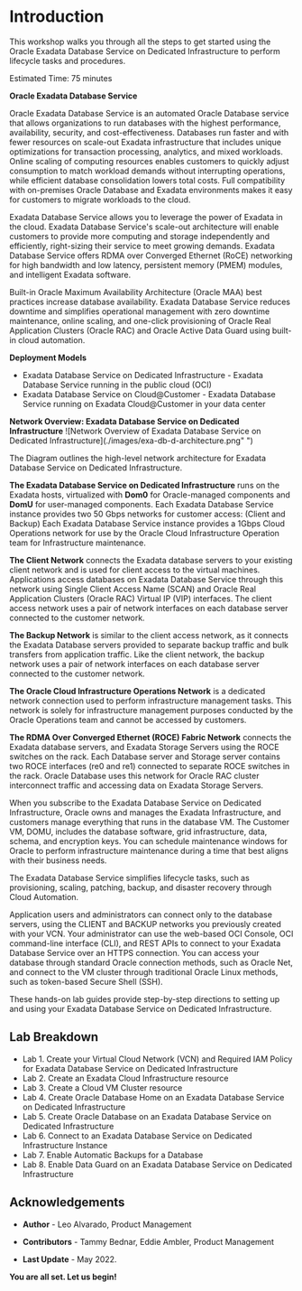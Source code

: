 # Introduction

This workshop walks you through all the steps to get started using the Oracle Exadata Database Service on Dedicated Infrastructure to perform lifecycle tasks and procedures.

Estimated Time: 75 minutes

**Oracle Exadata Database Service**

Oracle Exadata Database Service is an automated Oracle Database service that allows organizations to run databases with the highest performance, availability, security, and cost-effectiveness. Databases run faster and with fewer resources on scale-out Exadata infrastructure that includes unique optimizations for transaction processing, analytics, and mixed workloads. Online scaling of computing resources enables customers to quickly adjust consumption to match workload demands without interrupting operations, while efficient database consolidation lowers total costs. Full compatibility with on-premises Oracle Database and Exadata environments makes it easy for customers to migrate workloads to the cloud.

Exadata Database Service allows you to leverage the power of Exadata in the cloud. Exadata Database Service's scale-out architecture will enable customers to provide more computing and storage independently and efficiently, right-sizing their service to meet growing demands. Exadata Database Service offers RDMA over Converged Ethernet (RoCE) networking for high bandwidth and low latency, persistent memory (PMEM) modules, and intelligent Exadata software.

Built-in Oracle Maximum Availability Architecture (Oracle MAA) best practices increase database availability. Exadata Database Service reduces downtime and simplifies operational management with zero downtime maintenance, online scaling, and one-click provisioning of Oracle Real Application Clusters (Oracle RAC) and Oracle Active Data Guard using built-in cloud automation.

**Deployment Models**

* Exadata Database Service on Dedicated Infrastructure - Exadata Database Service running in the public cloud (OCI)
* Exadata Database Service on Cloud@Customer - Exadata Database Service running on Exadata Cloud@Customer in your data center


**Network Overview: Exadata Database Service on Dedicated Infrastructure**
![Network Overview of Exadata Database Service on Dedicated Infrastructure](./images/exa-db-d-architecture.png" ")


The Diagram outlines the high-level network architecture for Exadata Database Service on Dedicated Infrastructure.

**The Exadata Database Service on Dedicated Infrastructure** runs on the Exadata hosts, virtualized with **Dom0** for Oracle-managed components and **DomU** for user-managed components.
Each Exadata Database Service instance provides two 50 Gbps networks for customer access: (Client and Backup)
Each Exadata Database Service instance provides a 1Gbps Cloud Operations network for use by the Oracle Cloud Infrastructure Operation team for Infrastructure maintenance.

**The Client Network** connects the Exadata database servers to your existing client network and is used for client access to the virtual machines.
Applications access databases on Exadata Database Service through this network using Single Client Access Name (SCAN) and Oracle Real Application Clusters (Oracle RAC) Virtual IP (VIP) interfaces.
The client access network uses a pair of network interfaces on each database server connected to the customer network.

**The Backup Network** is similar to the client access network, as it connects the Exadata Database servers provided to separate backup traffic and bulk transfers from application traffic.
Like the client network, the backup network uses a pair of network interfaces on each database server connected to the customer network.

**The Oracle Cloud Infrastructure Operations Network** is a dedicated network connection used to perform infrastructure management tasks.
This network is solely for infrastructure management purposes conducted by the Oracle Operations team and cannot be accessed by customers.

**The RDMA Over Converged Ethernet (ROCE) Fabric Network** connects the Exadata database servers, and Exadata Storage Servers using the ROCE switches on the rack. Each Database server and Storage server contains two ROCE interfaces (re0 and re1) connected to separate ROCE switches in the rack. Oracle Database uses this network for Oracle RAC cluster interconnect traffic and accessing data on Exadata Storage Servers.

When you subscribe to the Exadata Database Service on Dedicated Infrastructure, Oracle owns and manages the Exadata Infrastructure, and customers manage everything that runs in the database VM. The Customer VM, DOMU, includes the database software, grid infrastructure, data, schema, and encryption keys. You can schedule maintenance windows for Oracle to perform infrastructure maintenance during a time that best aligns with their business needs.

The Exadata Database Service simplifies lifecycle tasks, such as provisioning, scaling, patching, backup, and disaster recovery through Cloud Automation.

Application users and administrators can connect only to the database servers, using the CLIENT and BACKUP networks you previously created with your VCN.   Your administrator can use the web-based OCI Console, OCI command-line interface (CLI), and REST APIs to connect to your Exadata Database Service over an HTTPS connection.  You can access your database through standard Oracle connection methods, such as Oracle Net, and connect to the VM cluster through traditional Oracle Linux methods, such as token-based Secure Shell (SSH).

These hands-on lab guides provide step-by-step directions to setting up and using your Exadata Database Service on Dedicated Infrastructure.


## Lab Breakdown


* Lab 1. Create your Virtual Cloud Network (VCN) and Required IAM Policy for Exadata Database Service on Dedicated Infrastructure
* Lab 2. Create an Exadata Cloud Infrastructure resource
* Lab 3. Create a Cloud VM Cluster resource
* Lab 4. Create Oracle Database Home on an Exadata Database Service on Dedicated Infrastructure       
* Lab 5. Create Oracle Database on an Exadata Database Service on Dedicated Infrastructure
* Lab 6. Connect to an Exadata Database Service on Dedicated Infrastructure Instance
* Lab 7. Enable Automatic Backups for a Database
* Lab 8. Enable Data Guard on an Exadata Database Service on Dedicated Infrastructure





## Acknowledgements

* **Author** - Leo Alvarado, Product Management

* **Contributors** - Tammy Bednar, Eddie Ambler, Product Management

* **Last Update** - May 2022.

**You are all set. Let us begin!**
